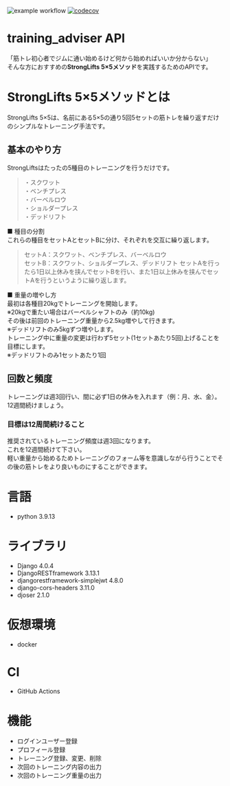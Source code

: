 ![example workflow](https://github.com/n-sassa/training-adviser-rest/actions/workflows/django.yml/badge.svg)
[![codecov](https://codecov.io/gh/n-sassa/training-adviser-rest/branch/main/graph/badge.svg?token=NQYCGYNCDI)](https://codecov.io/gh/n-sassa/training-adviser-rest)
# training_adviser API
「筋トレ初心者でジムに通い始めるけど何から始めればいいか分からない」  
そんな方におすすめの**StrongLifts 5×5メソッド**を実践するためのAPIです。  
 
# StrongLifts 5×5メソッドとは
 
StrongLifts 5×5は、名前にある5×5の通り5回5セットの筋トレを繰り返すだけのシンプルなトレーニング手法です。  

## 基本のやり方
StrongLiftsはたったの5種目のトレーニングを行うだけです。
> ・スクワット  
> ・ベンチプレス  
> ・バーベルロウ  
> ・ショルダープレス  
> ・デッドリフト
  
■ 種目の分割  
これらの種目をセットAとセットBに分け、それぞれを交互に繰り返します。
> セットA：スクワット、ベンチプレス、バーベルロウ  
> セットB：スクワット、ショルダープレス、デッドリフト
セットAを行ったら1日以上休みを挟んでセットBを行い、また1日以上休みを挟んでセットAを行うというように繰り返します。
  
■ 重量の増やし方  
最初は各種目20kgでトレーニングを開始します。  
※20kgで重たい場合はバーベルシャフトのみ（約10kg)  
その後は前回のトレーニング重量から2.5kg増やして行きます。  
※デッドリフトのみ5kgずつ増やします。  
トレーニング中に重量の変更は行わず5セット(1セットあたり5回)上げることを目標にします。  
※デッドリフトのみ1セットあたり1回  

## 回数と頻度
トレーニングは週3回行い、間に必ず1日の休みを入れます（例：月、水、金）。12週間続けましょう。  

### 目標は12周間続けること
推奨されているトレーニング頻度は週3回になります。  
これを12週間続けて下さい。  
軽い重量から始めるためトレーニングのフォーム等を意識しながら行うことでその後の筋トレをより良いものにすることができます。  

# 言語
- python 3.9.13

# ライブラリ
- Django 4.0.4
- DjangoRESTframework 3.13.1
- djangorestframework-simplejwt 4.8.0
- django-cors-headers 3.11.0
- djoser 2.1.0

# 仮想環境
- docker

# CI
- GitHub Actions

# 機能
- ログインユーザー登録
- プロフィール登録
- トレーニング登録、変更、削除
- 次回のトレーニング内容の出力
- 次回のトレーニング重量の出力
